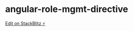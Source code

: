# angular-role-mgmt-directive

[Edit on StackBlitz ⚡️](https://stackblitz.com/edit/angular-ivy-cv1qyk)